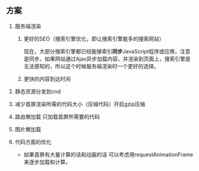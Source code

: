 ## 方案

1. 服务端渲染

   1. 更好的SEO（搜索引擎优化，即让搜索引擎能多的搜索网站）

      现在，大部分搜索引擎都已经能够索引**同步**JavaScript程序或应用，注意是同步。如果网站通过Ajax异步加载内容，并渲染到页面上，搜索引擎是无法感知的，所以这个时候服务端渲染时一个更好的选择。

   2. 更快的内容到达时间

2. 静态资源分发到cnd

3. 减少首屏渲染所需的代码大小（压缩代码）开启gzip压缩

4. 路由懒加载 只加载首屏所需要的代码

5. 图片懒加载

6. 代码方面的优化
   - 如果首屏有大量计算的话和动画的话 可以考虑用requestAnimationFrame 来逐步加载和计算。


